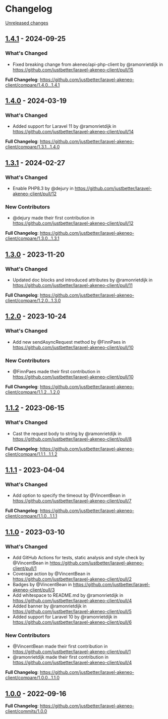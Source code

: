# Changelog 

[Unreleased changes](https://github.com/justbetter/laravel-akeneo-client/compare/1.4.1...main)
## [1.4.1](https://github.com/justbetter/laravel-akeneo-client/releases/tag/1.4.1) - 2024-09-25

### What's Changed
* Fixed breaking change from akeneo/api-php-client by @ramonrietdijk in https://github.com/justbetter/laravel-akeneo-client/pull/15


**Full Changelog**: https://github.com/justbetter/laravel-akeneo-client/compare/1.4.0...1.4.1

## [1.4.0](https://github.com/justbetter/laravel-akeneo-client/releases/tag/1.4.0) - 2024-03-19

### What's Changed
* Added support for Laravel 11 by @ramonrietdijk in https://github.com/justbetter/laravel-akeneo-client/pull/14


**Full Changelog**: https://github.com/justbetter/laravel-akeneo-client/compare/1.3.1...1.4.0

## [1.3.1](https://github.com/justbetter/laravel-akeneo-client/releases/tag/1.3.1) - 2024-02-27

### What's Changed
* Enable PHP8.3 by @dejury in https://github.com/justbetter/laravel-akeneo-client/pull/12

### New Contributors
* @dejury made their first contribution in https://github.com/justbetter/laravel-akeneo-client/pull/12

**Full Changelog**: https://github.com/justbetter/laravel-akeneo-client/compare/1.3.0...1.3.1

## [1.3.0](https://github.com/justbetter/laravel-akeneo-client/releases/tag/1.3.0) - 2023-11-20

### What's Changed
* Updated doc blocks and introduced attributes by @ramonrietdijk in https://github.com/justbetter/laravel-akeneo-client/pull/11


**Full Changelog**: https://github.com/justbetter/laravel-akeneo-client/compare/1.2.0...1.3.0

## [1.2.0](https://github.com/justbetter/laravel-akeneo-client/releases/tag/1.2.0) - 2023-10-24

### What's Changed
* Add new sendAsyncRequest method by @FinnPaes in https://github.com/justbetter/laravel-akeneo-client/pull/10

### New Contributors
* @FinnPaes made their first contribution in https://github.com/justbetter/laravel-akeneo-client/pull/10

**Full Changelog**: https://github.com/justbetter/laravel-akeneo-client/compare/1.1.2...1.2.0

## [1.1.2](https://github.com/justbetter/laravel-akeneo-client/releases/tag/1.1.2) - 2023-06-15

### What's Changed
* Cast the request body to string by @ramonrietdijk in https://github.com/justbetter/laravel-akeneo-client/pull/8


**Full Changelog**: https://github.com/justbetter/laravel-akeneo-client/compare/1.1.1...1.1.2

## [1.1.1](https://github.com/justbetter/laravel-akeneo-client/releases/tag/1.1.1) - 2023-04-04

### What's Changed
* Add option to specify the timeout by @VincentBean in https://github.com/justbetter/laravel-akeneo-client/pull/7


**Full Changelog**: https://github.com/justbetter/laravel-akeneo-client/compare/1.1.0...1.1.1

## [1.1.0](https://github.com/justbetter/laravel-akeneo-client/releases/tag/1.1.0) - 2023-03-10

### What's Changed
* Add GitHub Actions for tests, static analysis and style check by @VincentBean in https://github.com/justbetter/laravel-akeneo-client/pull/1
* Coverage action by @VincentBean in https://github.com/justbetter/laravel-akeneo-client/pull/2
* Badges by @VincentBean in https://github.com/justbetter/laravel-akeneo-client/pull/3
* Add whitespace to README.md by @ramonrietdijk in https://github.com/justbetter/laravel-akeneo-client/pull/4
* Added banner by @ramonrietdijk in https://github.com/justbetter/laravel-akeneo-client/pull/5
* Added support for Laravel 10 by @ramonrietdijk in https://github.com/justbetter/laravel-akeneo-client/pull/6

### New Contributors
* @VincentBean made their first contribution in https://github.com/justbetter/laravel-akeneo-client/pull/1
* @ramonrietdijk made their first contribution in https://github.com/justbetter/laravel-akeneo-client/pull/4

**Full Changelog**: https://github.com/justbetter/laravel-akeneo-client/compare/1.0.0...1.1.0

## [1.0.0](https://github.com/justbetter/laravel-akeneo-client/releases/tag/1.0.0) - 2022-09-16

**Full Changelog**: https://github.com/justbetter/laravel-akeneo-client/commits/1.0.0

